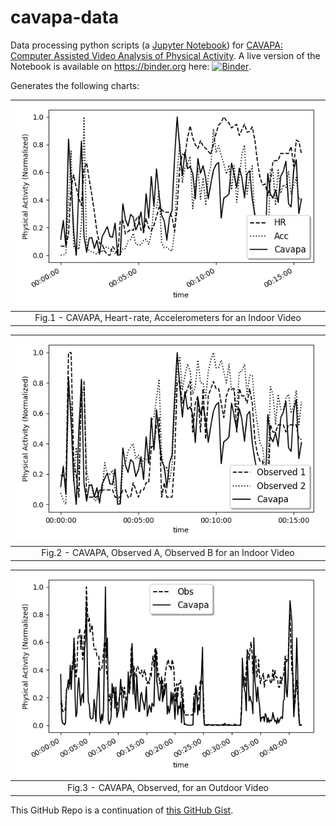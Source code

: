# cavapa-data
Data processing python scripts (a [Jupyter Notebook](https://jupyter.org/)) for [CAVAPA: Computer Assisted Video Analysis of Physical Activity](https://cavapa.ruthenbeck.io). A live version of the Notebook is available on <https://binder.org> here: [![Binder](https://mybinder.org/badge_logo.svg)](https://mybinder.org/v2/gh/gregruthenbeck/cavapa-data/HEAD?filepath=cavapa_data_jupyter_notebook.ipynb).

Generates the following charts:

| [![FFmpeg](./output/plots/cavapa_gym_hr_acc.png)](./output/plots/cavapa_gym_hr_acc.png) |
|:--:|
| Fig.1 - CAVAPA, Heart-rate, Accelerometers for an Indoor Video  |

| [![FFmpeg](./output/plots/cavapa_gym_obs.png)](./output/plots/cavapa_gym_obs.png) |
|:--:|
| Fig.2 - CAVAPA, Observed A, Observed B for an Indoor Video  |

| [![FFmpeg](./output/plots/cavapa_kilp_obs.png)](./output/plots/cavapa_kilp_obs.png) |
|:--:|
| Fig.3 - CAVAPA, Observed, for an Outdoor Video  |

This GitHub Repo is a continuation of [this GitHub Gist](https://gist.github.com/gregruthenbeck/32556e31418e9c9d83de0b6989b9999f).

